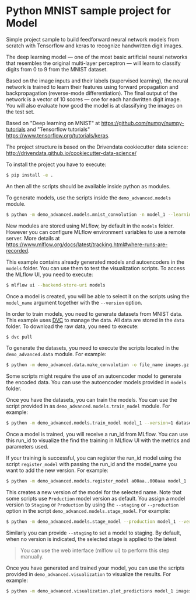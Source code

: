 # Python MNIST sample project for Model

Simple project sample to build feedforward neural network models from scratch
with Tensorflow and keras to recognize handwritten digit images.

The deep learning model — one of the most basic artificial neural networks
that resembles the original multi-layer perceptron — will learn to classify
digits from 0 to 9 from the MNIST dataset.

Based on the image inputs and their labels (supervised learning), the neural
network is trained to learn their features using forward propagation and
backpropagation (reverse-mode differentiation). The final output of the
network is a vector of 10 scores — one for each handwritten digit image. You
will also evaluate how good the model is at classifying the images on the
test set.

Based on "Deep learning on MNIST" at https://github.com/numpy/numpy-tutorials
and "Tensorflow tutorials" https://www.tensorflow.org/tutorials/keras.

The project structure is based on the Drivendata cookiecutter data science:
http://drivendata.github.io/cookiecutter-data-science/

To install the project you have to execute:

```bash
$ pip install -e .
```

An then all the scripts should be available inside python as modules.

To generate models, use the scripts inside the `demo_advanced.models` module.

```bash
$ python -m demo_advanced.models.mnist_convolution -n model_1 --learning_rate 1e-4
```

New modules are stored using MLflow, by default in the `models` folder. However
you can configure MLflow environment variables to use a remote server. More
details at https://www.mlflow.org/docs/latest/tracking.html#where-runs-are-recorded.

This example contains already generated models and autoencoders in the
`models` folder. You can use them to test the visualization scripts. To access
the MLflow UI, you need to execute:

```bash
$ mlflow ui --backend-store-uri models
```

Once a model is created, you will be able to select it on the scripts using the
`model_name` argument together with the `--version` option.

In order to train models, you need to generate datasets from MNIST data. This
example uses [DVC](https://dvc.org/) to manage the data. All data are stored
in the `data` folder. To download the raw data, you need to execute:

```bash
$ dvc pull
```

To generate the datasets, you need to execute the scripts located in the
`demo_advanced.data` module. For example:

```bash
$ python -m demo_advanced.data.make_convolution -o file_name images.gz labels.gz
```

Some scripts might require the use of an autoencoder model to generate the
encoded data. You can use the autoencoder models provided in `models` folder.

Once you have the datasets, you can train the models. You can use the script
provided in as `demo_advanced.models.train_model` module. For example:

```bash
$ python -m demo_advanced.models.train_model model_1 --version=1 dataset.npz
```

Once a model is trained, you will receive a run_id from MLflow. You can use
this run_id to visualize the find the training in MLflow UI with the metrics
and parameters used.

If your training is successful, you can register the run_id model using the
script `register_model` with passing the run_id and the model_name you want to
add the new version. For example:

```bash
$ python -m demo_advanced.models.register_model a00aa..000aaa model_1
```

This creates a new version of the model for the selected name. Note that some
scripts use `Production` model version as default. You assign a model version
to `Staging` or `Production` by using the `--staging` or `--production` option
in the script `demo_advanced.models.stage_model`. For example:

```bash
$ python -m demo_advanced.models.stage_model --production model_1 --version=1
```

Similarly you can provide `--staging` to set a model to staging. By default,
when no version is indicated, the selected stage is applied to the latest

> You can use the web interface (mlflow ui) to perform this step manually.

Once you have generated and trained your model, you can use the scripts
provided in `demo_advanced.visualization` to visualize the results. For example:

```bash
$ python -m demo_advanced.visualization.plot_predictions model_1 images.gz labels.gz
```
